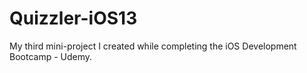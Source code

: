 # Quizzler-iOS13
My third mini-project I created while completing the iOS Development Bootcamp - Udemy.

